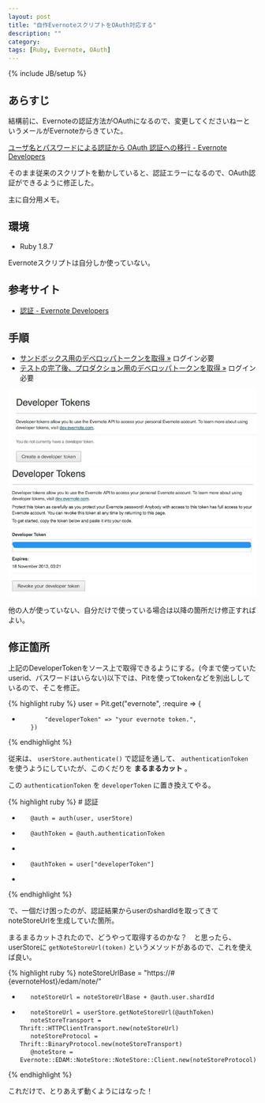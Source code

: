 ```yaml
---
layout: post
title: "自作EvernoteスクリプトをOAuth対応する"
description: ""
category: 
tags: [Ruby, Evernote, OAuth]
---
```

{% include JB/setup %}

## あらすじ

結構前に、Evernoteの認証方法がOAuthになるので、変更してくださいねーというメールがEvernoteからきていた。

[ユーザ名とパスワードによる認証から OAuth 認証への移行 - Evernote Developers](http://dev.evernote.com/intl/jp/documentation/cloud/chapters/Transition.php)

そのまま従来のスクリプトを動かしていると、認証エラーになるので、OAuth認証ができるように修正した。

主に自分用メモ。

## 環境

- Ruby 1.8.7

Evernoteスクリプトは自分しか使っていない。

## 参考サイト

- [認証 - Evernote Developers](http://dev.evernote.com/intl/jp/documentation/cloud/chapters/Authentication.php#devtoken)

## 手順

- [サンドボックス用のデベロッパトークンを取得 »](https://sandbox.evernote.com/api/DeveloperToken.action) ログイン必要
- [テストの完了後、プロダクション用のデベロッパトークンを取得 »](https://www.evernote.com/api/DeveloperToken.action) ログイン必要

![img](/images/EvernoteOAuth-0.jpg)
![img](/images/EvernoteOAuth-1.jpg)

他の人が使っていない、自分だけで使っている場合は以降の箇所だけ修正すればよい。

## 修正箇所

上記のDeveloperTokenをソース上で取得できるようにする。(今まで使っていたuserid、パスワードはいらない)以下では、Pitを使ってtokenなどを別出ししているので、そこを修正。

{% highlight ruby %}
         user = Pit.get("evernote", :require => {
+            "developerToken" => "your evernote token.",
         })
{% endhighlight %}

従来は、 `userStore.authenticate()` で認証を通して、 `authenticationToken` を使うようにしていたが、このくだりを **まるまるカット** 。

この `authenticationToken` を `developerToken` に置き換えてやる。

{% highlight ruby %}
         # 認証
-        @auth = auth(user, userStore)
-        @authToken = @auth.authenticationToken
-       
+        @authToken = user["developerToken"]
+
{% endhighlight %}

で、一個だけ困ったのが、認証結果からuserのshardIdを取ってきてnoteStoreUrlを生成していた箇所。

まるまるカットされたので、どうやって取得するのかな？　と思ったら、userStoreに `getNoteStoreUrl(token)` というメソッドがあるので、これを使えば良い。

{% highlight ruby %}
         noteStoreUrlBase = "https://#{evernoteHost}/edam/note/"
-        noteStoreUrl = noteStoreUrlBase + @auth.user.shardId
+        noteStoreUrl = userStore.getNoteStoreUrl(@authToken)
         noteStoreTransport = Thrift::HTTPClientTransport.new(noteStoreUrl)
         noteStoreProtocol = Thrift::BinaryProtocol.new(noteStoreTransport)
         @noteStore = Evernote::EDAM::NoteStore::NoteStore::Client.new(noteStoreProtocol)
{% endhighlight %}

これだけで、とりあえず動くようにはなった！
